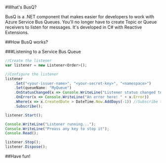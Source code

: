 #What's BusQ?

BusQ is a .NET component that makes easier for developers to work with Azure Service Bus Queues.
You'll no longer have to create Topic or Queue receivers to listen for messages.
It's developed in C# with Reactive Extensions.

##How BusQ works?

###Listening to a Service Bus Queue

```js
//Create the listener
var listener = new Listener<Order>();

//Configure the listener
listener
    .Set("<your-issuer-name>", "<your-secret-key>", "<namespace>")
    .Set(queueName: "MyQueue")
    .OnStatusChanged(x => Console.WriteLine("Listener status changed to " + x.NewStatus))
    .OnError(x => Console.WriteLine("An error here! " + x.Error))
    .Where(x => x.CreatedDate > DateTime.Now.AddDays(-1)) //Subscribe to orders since yesterday only
    .Subscribe();

listener.Start();

Console.WriteLine("Listener running...");
Console.WriteLine("Preass any key to stop it");
Console.Read();

listener.Stop();
listener.Dispose();
```

##Have fun!